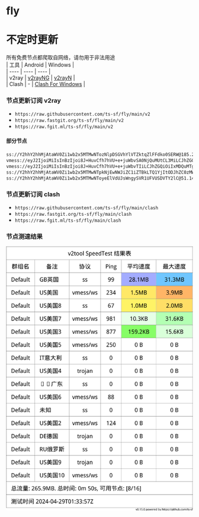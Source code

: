 # fly
# 不定时更新
所有免费节点都爬取自网络，请勿用于非法用途  
|  工具  | Android  | Windows  |  
|  ----  | ----   | ----  |  
| v2ray  | [v2rayNG](https://github.com/2dust/v2rayNG/releases) | [v2rayN](https://github.com/2dust/v2rayN/releases) |  
| Clash  | - | [Clash For Windows](https://github.com/2dust/clashN/releases) | 
  
### 节点更新订阅  v2ray
- `https://raw.githubusercontent.com/ts-sf/fly/main/v2`  
- `https://raw.fastgit.org/ts-sf/fly/main/v2`  
- `https://raw.fgit.ml/ts-sf/fly/main/v2`  
#### 部分节点  
``` 
ss://Y2hhY2hhMjAtaWV0Zi1wb2x5MTMwNTozNlpDSGVhYlVTZktqZlFFdko0SERW@185.242.86.156:54170#%F0%9F%87%B7%F0%9F%87%BARU%E4%BF%84%E7%BD%97%E6%96%AF
vmess://eyJ2IjoiMiIsInBzIjoi8J+HuvCfh7hVU+e+juWbvSA0NjQuMUtCL3MiLCJhZGQiOiIxNzIuNjcuMTg1LjY0IiwicG9ydCI6IjgwODAiLCJpZCI6ImI1NTFhYTIyLTIyYWYtMTFlZS1iOGQ4LWYyM2M5MzJlYjY4ZCIsImFpZCI6IjAiLCJzY3kiOiJhdXRvIiwibmV0Ijoid3MiLCJ0eXBlIjoibm9uZSIsImhvc3QiOiJvaWljdHcueXlkc2lpLmNvbSIsInBhdGgiOiIvIiwidGxzIjoiIiwic25pIjoiIiwidGVzdF9uYW1lIjoiVVPnvo7lm70ifQ==
vmess://eyJ2IjoiMiIsInBzIjoi8J+HuvCfh7hVU+e+juWbvTIiLCJhZGQiOiIxMDQuMTguMzYuMTE5IiwicG9ydCI6IjIwNTIiLCJpZCI6ImFlYzgyZmE2LWFiNzAtNGQwYS1lN2ZiLTQyMmVmNzI5ZDk2MSIsImFpZCI6IjAiLCJzY3kiOiJhdXRvIiwibmV0Ijoid3MiLCJ0eXBlIjoiIiwiaG9zdCI6ImhlbGFudjZjZi5pbmVrb2tray50b3AiLCJwYXRoIjoiLyIsInRscyI6IiIsInNuaSI6IiIsInRlc3RfbmFtZSI6IlVT576O5Zu9MiJ9
ss://Y2hhY2hhMjAtaWV0Zi1wb2x5MTMwNTpkNjEwNWJiZC1iZTBkLTQ1YjItODJhZC0zMWZkMTA3MWMxZDI=@service.ouluyun9803.com:26667#%F0%9F%87%AE%F0%9F%87%B9IT%E6%84%8F%E5%A4%A7%E5%88%A9
ss://Y2hhY2hhMjAtaWV0Zi1wb2x5MTMwNToyeElVdUJsWngySVR1UFVUSDVTY2lC@51.140.77.109:61735#%F0%9F%87%AC%F0%9F%87%A7GB%E8%8B%B1%E5%9B%BD%2014.8MB%2Fs
```
### 节点更新订阅  clash
- `https://raw.githubusercontent.com/ts-sf/fly/main/clash`  
- `https://raw.fastgit.org/ts-sf/fly/main/clash`  
- `https://raw.fgit.ml/ts-sf/fly/main/clash`  

### 节点测速结果
![image](traffic.png)
